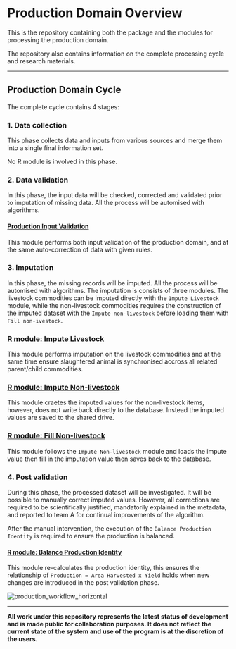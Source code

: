 # Production Domain Overview

This is the repository containing both the package and the modules for
processing the production domain.

The repository also contains information on the complete processing cycle and
research materials.

---

## Production Domain Cycle

The complete cycle contains 4 stages:

### 1. Data collection

This phase collects data and inputs from various sources and merge them into
a single final information set.

No R module is involved in this phase.

### 2. Data validation

In this phase, the input data will be checked, corrected and validated prior
to imputation of missing data. All the process will be automised with
algorithms.

#### [Production Input Validation](https://github.com/SWS-Methodology/faoswsProduction/tree/master/modules/production_input_validation)

This module performs both input validation of the production domain, and at
the same auto-correction of data with given rules.


### 3. Imputation

In this phase, the missing records will be imputed. All the process will be
automised with algorithms. The imputation is consists of three modules. The
livestock commodities can be imputed directly with the `Impute Livestock`
module, while the non-livestock commodities requires the construction of the
imputed dataset with the `Impute non-livestock` before loading them with
`Fill non-ivestock`.

### [R module: Impute Livestock](https://github.com/SWS-Methodology/faoswsProduction/tree/master/modules/production_input_validation)

This module performs imputation on the livestock commodities and at the same
time ensure slaughtered animal is synchronised accross all related
parent/child commodities.

### [R module: Impute Non-livestock](https://github.com/SWS-Methodology/faoswsProduction/tree/master/modules/impute_non_livestock)

This module craetes the imputed values for the non-livestock items, however,
does not write back directly to the database. Instead the imputed values are
saved to the shared drive.

### [R module: Fill Non-livestock](https://github.com/SWS-Methodology/faoswsProduction/tree/master/modules/fill_non_livestock)

This module follows the `Impute Non-livestock` module and loads the impute
value then fill in the imputation value then saves back to the database.

### 4. Post validation

During this phase, the processed dataset will be investigated. It will be
possible to manually correct imputed values. However, all corrections are
required to be scientifically justified, mandatorily explained in the metadata,
and reported to team A for continual improvements of the algorithm.

After the manual intervention, the execution of the `Balance Production
Identity` is required to ensure the production is balanced.

#### [R module: Balance Production Identity](https://github.com/SWS-Methodology/faoswsProduction/tree/master/modules/balance_production_identity)

This module re-calculates the production identity, this ensures the
relationship of `Production = Area Harvested x Yield` holds when new changes
are introduced in the post validation phase.


![production_workflow_horizontal](https://cloud.githubusercontent.com/assets/1054320/15775155/a8b18c82-2980-11e6-980a-8e223202c793.jpg)

---

**All work under this repository represents the latest status of development and
   is made public for collaboration purposes. It does not reflect the current
   state of the system and use of the program is at the discretion of the
   users.**
